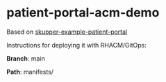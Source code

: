 # patient-portal-acm-demo

Based on [skupper-example-patient-portal](https://github.com/skupperproject/skupper-example-patient-portal)

Instructions for deploying it with RHACM/GitOps:

**Branch**: main

**Path**: manifests/
